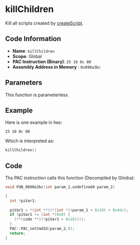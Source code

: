 # killChildren

Kill all scripts created by [createScript](./createscript_25100800.md).

## Code Information

- **Name**: `killChildren`
- **Scope**: Global
- **PAC Instruction (Binary)**: `25 10 0c 00`
- **Assembly Address in Memory** : `0x890a3bc`

## Parameters

This function is parameterless.


## Example

Here is one example in hex:

```25 10 0c 00```

Which is interpreted as:

```c
killChildren()
```

## Code

Ths PAC instruction calls this function (Decompiled by Ghidra):

```c
void FUN_0890a3bc(int param_1,undefined4 param_2)

{
  int *piVar1;
  
  piVar1 = *(int **)(*(int *)(param_1 + 0x10) + 0x4dc);
  if (piVar1 != (int *)0x0) {
    (**(code **)(*piVar1 + 0x18))();
  }
  PAC::PAC_setCmdId(param_2,0);
  return;
}
```

